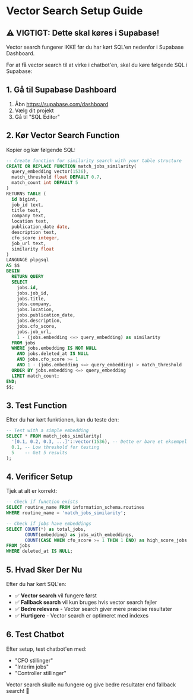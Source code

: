 # Vector Search Setup Guide

## ⚠️ VIGTIGT: Dette skal køres i Supabase!

Vector search fungerer IKKE før du har kørt SQL'en nedenfor i Supabase Dashboard.

For at få vector search til at virke i chatbot'en, skal du køre følgende SQL i Supabase:

## 1. Gå til Supabase Dashboard

1. Åbn https://supabase.com/dashboard
2. Vælg dit projekt
3. Gå til "SQL Editor"

## 2. Kør Vector Search Function

Kopier og kør følgende SQL:

```sql
-- Create function for similarity search with your table structure
CREATE OR REPLACE FUNCTION match_jobs_similarity(
  query_embedding vector(1536),
  match_threshold float DEFAULT 0.7,
  match_count int DEFAULT 5
)
RETURNS TABLE (
  id bigint,
  job_id text,
  title text,
  company text,
  location text,
  publication_date date,
  description text,
  cfo_score integer,
  job_url text,
  similarity float
)
LANGUAGE plpgsql
AS $$
BEGIN
  RETURN QUERY
  SELECT
    jobs.id,
    jobs.job_id,
    jobs.title,
    jobs.company,
    jobs.location,
    jobs.publication_date,
    jobs.description,
    jobs.cfo_score,
    jobs.job_url,
    1 - (jobs.embedding <=> query_embedding) as similarity
  FROM jobs
  WHERE jobs.embedding IS NOT NULL
    AND jobs.deleted_at IS NULL
    AND jobs.cfo_score >= 1
    AND 1 - (jobs.embedding <=> query_embedding) > match_threshold
  ORDER BY jobs.embedding <=> query_embedding
  LIMIT match_count;
END;
$$;
```

## 3. Test Function

Efter du har kørt funktionen, kan du teste den:

```sql
-- Test with a simple embedding
SELECT * FROM match_jobs_similarity(
  '[0.1, 0.2, 0.3, ...]'::vector(1536), -- Dette er bare et eksempel
  0.1, -- Low threshold for testing
  5    -- Get 5 results
);
```

## 4. Verificer Setup

Tjek at alt er korrekt:

```sql
-- Check if function exists
SELECT routine_name FROM information_schema.routines 
WHERE routine_name = 'match_jobs_similarity';

-- Check if jobs have embeddings
SELECT COUNT(*) as total_jobs, 
       COUNT(embedding) as jobs_with_embeddings,
       COUNT(CASE WHEN cfo_score >= 1 THEN 1 END) as high_score_jobs
FROM jobs 
WHERE deleted_at IS NULL;
```

## 5. Hvad Sker Der Nu

Efter du har kørt SQL'en:

- ✅ **Vector search** vil fungere først
- ✅ **Fallback search** vil kun bruges hvis vector search fejler
- ✅ **Bedre relevans** - Vector search giver mere præcise resultater
- ✅ **Hurtigere** - Vector search er optimeret med indexes

## 6. Test Chatbot

Efter setup, test chatbot'en med:
- "CFO stillinger"
- "Interim jobs"
- "Controller stillinger"

Vector search skulle nu fungere og give bedre resultater end fallback search! 🎉 